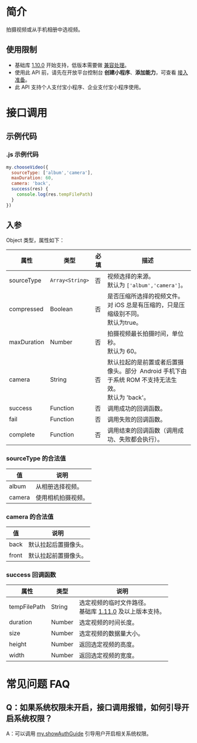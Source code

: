# 简介
拍摄视频或从手机相册中选视频。

## 使用限制

- 基础库 [1.10.0](https://opendocs.alipay.com/mini/framework/compatibility) 开始支持，低版本需要做 [兼容处理](https://docs.alipay.com/mini/framework/compatibility)。
- 使用此 API 前，请先在开放平台控制台 **创建小程序**、**添加能力**，可查看 [接入准备](https://opendocs.alipay.com/mini/02p2m1)。
- 此 API 支持个人支付宝小程序、企业支付宝小程序使用。

# 接口调用

## 示例代码

### .js 示例代码
```javascript
my.chooseVideo({
  sourceType: ['album','camera'],
  maxDuration: 60,
  camera: 'back',
  success(res) {
    console.log(res.tempFilePath)
  }
})
```

## 入参
Object 类型，属性如下：

| **属性** | **类型** | **必填** | **描述** |
| --- | --- | --- | --- |
| sourceType | `Array<String>` | 否 | 视频选择的来源。<br />默认为 `['album','camera']`。 |
| compressed | Boolean | 否 | 是否压缩所选择的视频文件。<br />对 iOS 总是有压缩的，只是压缩级别不同。<br />默认为true。<br /> |
| maxDuration | Number | 否 | 拍摄视频最长拍摄时间，单位秒。<br />默认为 60。 |
| camera | String | 否 | 默认拉起的是前置或者后置摄像头。部分  Android 手机下由于系统 ROM 不支持无法生效。<br />默认为 'back'。 |
| success | Function | 否 | 调用成功的回调函数。 |
| fail | Function | 否 | 调用失败的回调函数。 |
| complete | Function | 否 | 调用结束的回调函数（调用成功、失败都会执行）。 |

### sourceType 的合法值
| **值** | **说明** |
| --- | --- |
| album | 从相册选择视频。 |
| camera | 使用相机拍摄视频。 |

### camera 的合法值
| **值** | **说明** |
| --- | --- |
| back | 默认拉起后置摄像头。 |
| front | 默认拉起前置摄像头。 |

### success 回调函数
| **属性** | **类型** | **说明** |
| --- | --- | --- |
| tempFilePath | String | 选定视频的临时文件路径。<br />基础库 [1.11.0](https://docs.alipay.com/mini/framework/compatibility) 及以上版本支持。 |
| duration | Number | 选定视频的时间长度。 |
| size | Number | 选定视频的数据量大小。 |
| height | Number | 返回选定视频的高度。 |
| width | Number | 返回选定视频的宽度。 |

# 常见问题 FAQ

## Q：如果系统权限未开启，接口调用报错，如何引导开启系统权限？
A：可以调用 [my.showAuthGuide](https://opendocs.alipay.com/mini/api/show-auth-guide) 引导用户开启相关系统权限。

